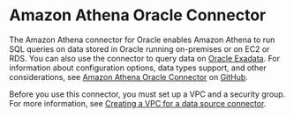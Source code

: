 # Amazon Athena Oracle Connector<a name="athena-prebuilt-data-connectors-oracle"></a>

The Amazon Athena connector for Oracle enables Amazon Athena to run SQL queries on data stored in Oracle running on\-premises or on EC2 or RDS\. You can also use the connector to query data on [Oracle Exadata](https://www.oracle.com/engineered-systems/exadata/)\. For information about configuration options, data types support, and other considerations, see [Amazon Athena Oracle Connector](https://github.com/awslabs/aws-athena-query-federation/tree/master/athena-oracle/) on [GitHub](https://github.com/awslabs/aws-athena-query-federation/wiki/Available-Connectors)\.

Before you use this connector, you must set up a VPC and a security group\. For more information, see [Creating a VPC for a data source connector](athena-connectors-vpc-creation.md)\.